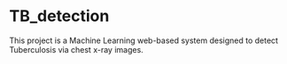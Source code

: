 # TB_detection
This project is a Machine Learning web-based system designed to detect Tuberculosis via chest x-ray images. 
